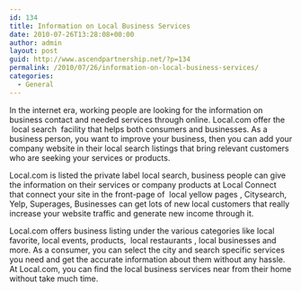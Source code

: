 ```yaml
---
id: 134
title: Information on Local Business Services
date: 2010-07-26T13:28:08+00:00
author: admin
layout: post
guid: http://www.ascendpartnership.net/?p=134
permalink: /2010/07/26/information-on-local-business-services/
categories:
  - General
---
```

In the internet era, working people are looking for the information on business contact and needed services through online. Local.com offer the &nbsp;local search&nbsp; facility that helps both consumers and businesses. As a business person, you want to improve your business, then you can add your company website in their local search listings that bring relevant customers who are seeking your services or products.

Local.com is listed the private label local search, business people can give the information on their services or company products at Local Connect that connect your site in the front-page of &nbsp;local yellow pages&nbsp;, Citysearch, Yelp, Superages, Businesses can get lots of new local customers that really increase your website traffic and generate new income through it.

Local.com offers business listing under the various categories like local favorite, local events, products, &nbsp;local restaurants&nbsp;, local businesses and more. As a consumer, you can select the city and search specific services you need and get the accurate information about them without any hassle. At Local.com, you can find the local business services near from their home without take much time.